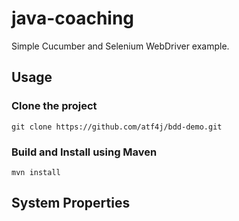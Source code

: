 # java-coaching

Simple Cucumber and Selenium WebDriver example.

## Usage

### Clone the project

	git clone https://github.com/atf4j/bdd-demo.git

### Build and Install using Maven

	mvn install

## System Properties


